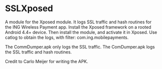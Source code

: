 # SSLXposed
A module for the Xposed module. It logs SSL traffic and hash routines for the ING Wireless Payment app. Install the Xposed framework on a rooted Android 4.4+ device. Then install the module, and activate it in Xposed. Use catlog to obtain the logs, with filter: com.ing.mobilepayments.

The CommDumper.apk only logs the SSL traffic.
The ComDumper.apk logs the SSL traffic and hash routines.

Credit to Carlo Meijer for writing the APK.
